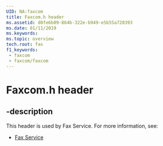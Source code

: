 ```yaml
---
UID: NA:faxcom
title: Faxcom.h header
ms.assetid: d0fe6b09-864b-322e-b949-e5b55a720393
ms.date: 01/11/2019
ms.keywords: 
ms.topic: overview
tech.root: fax
f1_keywords:
 - faxcom
 - faxcom/faxcom
---
```


# Faxcom.h header


## -description

This header is used by Fax Service. For more information, see:

- [Fax Service](../_fax/index.md)


